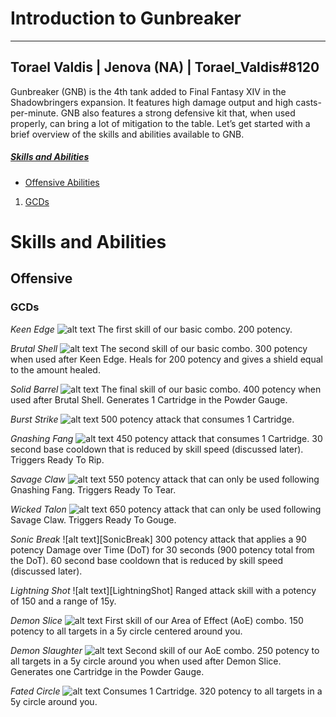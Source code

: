 

# Introduction to Gunbreaker
---
Torael Valdis | Jenova (NA) | Torael_Valdis#8120
---
Gunbreaker (GNB) is the 4th tank added to Final Fantasy XIV in the Shadowbringers expansion. It features high damage output and high casts-per-minute. GNB also features a strong defensive kit that, when used properly, can bring a lot of mitigation to the table. Let’s get started with a brief overview of the skills and abilities available to GNB.

##### [Skills and Abilities](#skills-and-abilities)
* [Offensive Abilities](#offensive-abilities)
1. [GCDs](#gcds)

# Skills and Abilities

## Offensive

### GCDs

*Keen Edge*
![alt text][KeenEdge]
The first skill of our basic combo. 200 potency.

*Brutal Shell*
![alt text][BrutalShell]
The second skill of our basic combo. 300 potency when used after Keen Edge. Heals for 200 potency and gives a shield equal to the amount healed. 

*Solid Barrel*
![alt text][SolidBarrel]
The final skill of our basic combo. 400 potency when used after Brutal Shell. Generates 1 Cartridge in the Powder Gauge. 

*Burst Strike*
![alt text][BurstStrike]
500 potency attack that consumes 1 Cartridge.

*Gnashing Fang*
![alt text][GnashingFang]
450 potency attack that consumes 1 Cartridge. 30 second base cooldown that is reduced by skill speed (discussed later). Triggers Ready To Rip.

*Savage Claw*
![alt text][SavageClaw]
550 potency attack that can only be used following Gnashing Fang. Triggers Ready To Tear.

*Wicked Talon*
![alt text][WickedTalon]
650 potency attack that can only be used following Savage Claw. Triggers Ready To Gouge.

*Sonic Break*
![alt text][SonicBreak]
300 potency attack that applies a 90 potency Damage over Time (DoT) for 30 seconds (900 potency total from the DoT). 60 second base cooldown that is reduced by skill speed (discussed later).

*Lightning Shot*
![alt text][LightningShot]
Ranged attack skill with a potency of 150 and a range of 15y. 

*Demon Slice*
![alt text][DemonSlice]
First skill of our Area of Effect (AoE) combo. 150 potency to all targets in a 5y circle centered around you.

*Demon Slaughter*
![alt text][DemonSlaughter]
Second skill of our AoE combo. 250 potency to all targets in a 5y circle around you when used after Demon Slice. Generates one Cartridge in the Powder Gauge. 

*Fated Circle*
![alt text][FatedCircle]
Consumes 1 Cartridge. 320 potency to all targets in a 5y circle around you. 

<!-- Media -->
[4thGcdNoMercy]: https://https://github.com/The-Balance-FFXIV/balance-static/tree/main/static/img/jobs/tanks/gunbreaker/4th_Gcd_No_Mercy.png "4thGcdNoMercy"
[AbdomenTear]: https://https://github.com/The-Balance-FFXIV/balance-static/tree/main/static/img/jobs/tanks/gunbreaker/Abdomen_Tear.png "AbdomenTear"
[ArmsLength]: https://https://github.com/The-Balance-FFXIV/balance-static/tree/main/static/img/jobs/tanks/gunbreaker/Arm's_Length.png "ArmsLength"
[Aurora]: https://https://github.com/The-Balance-FFXIV/balance-static/tree/main/static/img/jobs/tanks/gunbreaker/Aurora.png "Aurora"
[BattleLitany]: https://https://github.com/The-Balance-FFXIV/balance-static/tree/main/static/img/jobs/tanks/gunbreaker/Battle_Litany.png "BattleLitany"
[BattleVoice]: https://https://github.com/The-Balance-FFXIV/balance-static/tree/main/static/img/jobs/tanks/gunbreaker/Battle_Voice.png "BattleVoice"
[BlastingZone]: https://https://github.com/The-Balance-FFXIV/balance-static/tree/main/static/img/jobs/tanks/gunbreaker/Blasting_Zone.png "BlastingZone"
[Bloodfest]: https://https://github.com/The-Balance-FFXIV/balance-static/tree/main/static/img/jobs/tanks/gunbreaker/Bloodfest.png "Bloodfest"
[BowShock]: https://https://github.com/The-Balance-FFXIV/balance-static/tree/main/static/img/jobs/tanks/gunbreaker/Bow_Shock.png "BowShock"
[Brotherhood]: https://https://github.com/The-Balance-FFXIV/balance-static/tree/main/static/img/jobs/tanks/gunbreaker/Brotherhood.png "Brotherhood"
[BrutalShell]: https://https://github.com/The-Balance-FFXIV/balance-static/tree/main/static/img/jobs/tanks/gunbreaker/Brutal_Shell.png "BrutalShell"
[BurstStrike]: https://https://github.com/The-Balance-FFXIV/balance-static/tree/main/static/img/jobs/tanks/gunbreaker/Burst_Strike.png "BurstStrike"
[Camouflage]: https://https://github.com/The-Balance-FFXIV/balance-static/tree/main/static/img/jobs/tanks/gunbreaker/Camouflage.png "Camouflage"
[ChainStrategem]: https://https://github.com/The-Balance-FFXIV/balance-static/tree/main/static/img/jobs/tanks/gunbreaker/Chain_Strategem.png "ChainStrategem"
[Continuation]: https://https://github.com/The-Balance-FFXIV/balance-static/tree/main/static/img/jobs/tanks/gunbreaker/Continuation.png "Continuation"
[DangerZone]: https://https://github.com/The-Balance-FFXIV/balance-static/tree/main/static/img/jobs/tanks/gunbreaker/Danger_Zone.png "DangerZone"
[DemonSlaughter]: https://https://github.com/The-Balance-FFXIV/balance-static/tree/main/static/img/jobs/tanks/gunbreaker/Demon_Slaughter.png "DemonSlaughter"
[DemonSlice]: https://https://github.com/The-Balance-FFXIV/balance-static/tree/main/static/img/jobs/tanks/gunbreaker/Demon_Slice.png "DemonSlice"
[Devotion]: https://https://github.com/The-Balance-FFXIV/balance-static/tree/main/static/img/jobs/tanks/gunbreaker/Devotion.png "Devotion"
[Divination]: https://https://github.com/The-Balance-FFXIV/balance-static/tree/main/static/img/jobs/tanks/gunbreaker/Divination.png "Divination"
[Embolden]: https://https://github.com/The-Balance-FFXIV/balance-static/tree/main/static/img/jobs/tanks/gunbreaker/Embolden.png "Embolden"
[EyeGouge]: https://https://github.com/The-Balance-FFXIV/balance-static/tree/main/static/img/jobs/tanks/gunbreaker/Eye_Gouge.png "EyeGouge"
[FatedCircle]: https://https://github.com/The-Balance-FFXIV/balance-static/tree/main/static/img/jobs/tanks/gunbreaker/Fated_Circle.png "FatedCircle"
[GnashingFang]: https://https://github.com/The-Balance-FFXIV/balance-static/tree/main/static/img/jobs/tanks/gunbreaker/Gnashing_Fang.png "GnashingFang"
[HeartOfStone]: https://https://github.com/The-Balance-FFXIV/balance-static/tree/main/static/img/jobs/tanks/gunbreaker/Heart_Of_Stone.png "HeartOfStone"
[HeartOfLight]: https://https://github.com/The-Balance-FFXIV/balance-static/tree/main/static/img/jobs/tanks/gunbreaker/Heart_Of_Light.png "HeartOfLight"
[Interject]: https://https://github.com/The-Balance-FFXIV/balance-static/tree/main/static/img/jobs/tanks/gunbreaker/Interject.png "Interject"
[JugularRip]: https://https://github.com/The-Balance-FFXIV/balance-static/tree/main/static/img/jobs/tanks/gunbreaker/Jugular_Rip.png "JugularRip"
[KeenEdge]: https://https://github.com/The-Balance-FFXIV/balance-static/tree/main/static/img/jobs/tanks/gunbreaker/Keen_Edge.png "KeenEdge"
[LightingShot]: https://https://github.com/The-Balance-FFXIV/balance-static/tree/main/static/img/jobs/tanks/gunbreaker/Lightning_Shot.png "LightingShot"
[LowBlow]: https://https://github.com/The-Balance-FFXIV/balance-static/tree/main/static/img/jobs/tanks/gunbreaker/Low_Blow.png "LowBlow"
[Nebula]: https://https://github.com/The-Balance-FFXIV/balance-static/tree/main/static/img/jobs/tanks/gunbreaker/Nebula.png "Nebula"
[NoMercy]: https://https://github.com/The-Balance-FFXIV/balance-static/tree/main/static/img/jobs/tanks/gunbreaker/No_Mercy.png "NoMercy"
[Provoke]: https://https://github.com/The-Balance-FFXIV/balance-static/tree/main/static/img/jobs/tanks/gunbreaker/Provoke.png "Provoke"
[Rampart]: https://https://github.com/The-Balance-FFXIV/balance-static/tree/main/static/img/jobs/tanks/gunbreaker/Rampart.png "Rampart"
[Reprisal]: https://https://github.com/The-Balance-FFXIV/balance-static/tree/main/static/img/jobs/tanks/gunbreaker/Reprisal.png "Reprisal"
[RoughDivide]: https://https://github.com/The-Balance-FFXIV/balance-static/tree/main/static/img/jobs/tanks/gunbreaker/Rough_Divide.png "RoughDivide"
[RoyalGuard]: https://https://github.com/The-Balance-FFXIV/balance-static/tree/main/static/img/jobs/tanks/gunbreaker/Royal_Guard.png "RoyalGuard"
[SavageClaw]: https://https://github.com/The-Balance-FFXIV/balance-static/tree/main/static/img/jobs/tanks/gunbreaker/Savage_Claw.png "SavageClaw"
[Shirk]: https://https://github.com/The-Balance-FFXIV/balance-static/tree/main/static/img/jobs/tanks/gunbreaker/Shirk.png "Shirk"
[SolidBarrel]: https://https://github.com/The-Balance-FFXIV/balance-static/tree/main/static/img/jobs/tanks/gunbreaker/Solid_Barrel.png "SolidBarrel"
[SolidBarrelCombo]: https://https://github.com/The-Balance-FFXIV/balance-static/tree/main/static/img/jobs/tanks/gunbreaker/Solid_Barrel_Combo.png "SolidBarrelCombo"
[SolidBreak]: https://https://github.com/The-Balance-FFXIV/balance-static/tree/main/static/img/jobs/tanks/gunbreaker/Solid_Break.png "SolidBreak"
[Superbolide]: https://https://github.com/The-Balance-FFXIV/balance-static/tree/main/static/img/jobs/tanks/gunbreaker/Superbolide.png "Superbolide"
[TechnicalFinish]: https://https://github.com/The-Balance-FFXIV/balance-static/tree/main/static/img/jobs/tanks/gunbreaker/Technical_Finish.png "TechnicalFinish"
[TrickAttack]: https://https://github.com/The-Balance-FFXIV/balance-static/tree/main/static/img/jobs/tanks/gunbreaker/Trick_Attack.png "TrickAttack"
[WickedTalon]: https://https://github.com/The-Balance-FFXIV/balance-static/tree/main/static/img/jobs/tanks/gunbreaker/Wicked_Talon.png "WickedTalon"
[WillXBreak1]: https://https://github.com/The-Balance-FFXIV/balance-static/tree/main/static/img/jobs/tanks/gunbreaker/Will_X_Break_1.png "WillXBreak1"
[WillXBreak2]: https://https://github.com/The-Balance-FFXIV/balance-static/tree/main/static/img/jobs/tanks/gunbreaker/Will_X_Break_2.png "WillXBreak2"
